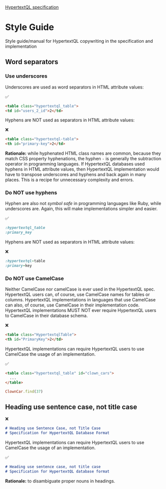 [HypertextQL specification](README.md)

# Style Guide

Style guide/manual for HypertextQL copywriting in the specification and implementation

## Word separators

### Use underscores

Underscores are used as word separators in HTML attribute values:

✅
```html
<table class="hypertextql_table">
<td id="users_2_id">2</td>
```

Hyphens are NOT used as separators in HTML attribute values:

❌
```html
<table class="hypertextql-table">
<th id="primary-key">2</td>
```

**Rationale:** while hyphenated HTML class names are common, because they match CSS property hyphenations, the hyphen `-` is generally the subtraction operator in programming languages. If HypertextQL databases used hyphens in HTML attribute values, then HypertextQL implementation would have to transpose underscores and hyphens and back again in many places. This is a recipe for unnecessary complexity and errors.

### Do NOT use hyphens

Hyphen are also not _symbol safe_ in programming languages like Ruby, while underscores are. Again, this will make implementations simpler and easier.

✅
```ruby
:hypertextql_table
:primary_key
```

Hyphens are NOT used as separators in HTML attribute values:

❌
```ruby
:hypertextql-table
:primary-key
```

### Do NOT use CamelCase

Neither CamelCase nor camelCase is ever used in the HypertextQL spec.
HypertextQL users can, of course, use CamelCase names for tables or columns.
HypertextQL implementations in languages that use CamelCase can also, of course, use CamelCase in their implementation code.
HypertextQL implementations MUST NOT ever require HypertextQL users to CamelCase in their database schema.

❌
```html
<table class="HypertextqlTable">
<th id="PrimaryKey">2</td>
```

HypertextQL implementations can require HypertextQL users to use CamelCase the usage of an implementation.

✅
```html
<table class="hypertextql_table" id="clown_cars">
  ...
</table>
```

```ruby
ClownCar.find(37)
```

## Heading use sentence case, not title case

❌
```markdown
# Heading use Sentence Case, not Title Case
# Specification for HypertextQL Database Format
```

HypertextQL implementations can require HypertextQL users to use CamelCase the usage of an implementation.

✅
```markdown
# Heading use sentence case, not title case
# Specification for HypertextQL database format
```

**Rationale:** to disambiguate proper nouns in headings.
